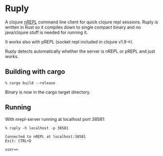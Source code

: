 # Ruply
A clojure [nREPL] command line client for quick clojure repl sessions.
Ruply is written in Rust so it compiles down to single compact binary and no java/clojure stuff is needed for running it.

It works also with pREPL (socket repl included in clojure v1.9->).  

Ruply detects automatically whether the server is nREPL or pREPL and just works.

## Building with cargo

```
% cargo build --release
```

Binary is now in the cargo target directory.


## Running
With nrepl-server running at localhost port 38581:

```
% ruply -h localhost -p 38581 

Connected to nREPL at localhost:38581
Exit: CTRL+D

user=> 
```

[nREPL]: https://nrepl.org/
